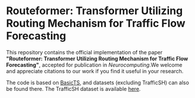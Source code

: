 # Routeformer: Transformer Utilizing Routing Mechanism for Traffic Flow Forecasting

This repository contains the official implementation of the paper **"Routeformer: Transformer Utilizing Routing Mechanism for Traffic Flow Forecasting"**,  accepted for publication in *Neurocomputing*.We welcome and appreciate citations to our work if you find it useful in your research.

The code is based on [BasicTS](https://github.com/GestaltCogTeam/BasicTS/tree/master), and datasets (excluding TrafficSH) can also be found there. The TrafficSH dataset is available [here](https://github.com/HKUDS/OpenCity).


